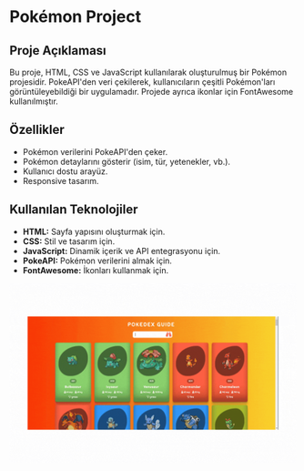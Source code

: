 # Pokémon Project

## Proje Açıklaması


Bu proje, HTML, CSS ve JavaScript kullanılarak oluşturulmuş bir Pokémon projesidir. PokeAPI'den veri çekilerek, kullanıcıların çeşitli Pokémon'ları görüntüleyebildiği bir uygulamadır. Projede ayrıca ikonlar için FontAwesome kullanılmıştır.

## Özellikler

- Pokémon verilerini PokeAPI'den çeker.
- Pokémon detaylarını gösterir (isim, tür, yetenekler, vb.).
- Kullanıcı dostu arayüz.
- Responsive tasarım.

## Kullanılan Teknolojiler

- **HTML:** Sayfa yapısını oluşturmak için.
- **CSS:** Stil ve tasarım için.
- **JavaScript:** Dinamik içerik ve API entegrasyonu için.
- **PokeAPI:** Pokémon verilerini almak için.
- **FontAwesome:** İkonları kullanmak için.

![](https://github.com/Rasime-Dumlupunar/pokemon-project/blob/main/pokemon-gif.gif)
